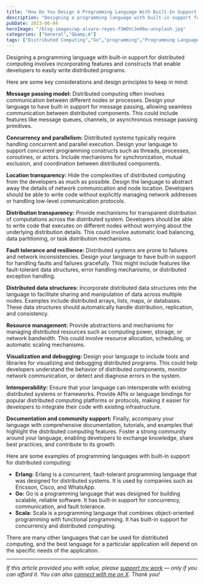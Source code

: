 ```yaml
---
title: "How Do You Design A Programming Language With Built-In Support For Distributed Computing?"
description: "Designing a programming language with built-in support for distributed computing involves incorporating features and constructs that enable developers to easily write distributed programs. Here are some key considerations and design principles to keep in mind: Message passing model: Distributed computing often involves communication between different nodes or processes. Design your language to have built-in support [&hellip;]"
pubDate: 2023-06-04
heroImage: "/blog-images/wp-alvaro-reyes-fSWOVc3e06w-unsplash.jpg"
categories: ["General","Q&amp;A"]
tags: ["Distributed Computing","Go","programming","Programming Languages","Scala","thedeveloperstory"]
---
```


Designing a programming language with built-in support for distributed computing involves incorporating features and constructs that enable developers to easily write distributed programs.

Here are some key considerations and design principles to keep in mind:

**Message passing model:** Distributed computing often involves communication between different nodes or processes. Design your language to have built-in support for message passing, allowing seamless communication between distributed components. This could include features like message queues, channels, or asynchronous message passing primitives.

**Concurrency and parallelism:** Distributed systems typically require handling concurrent and parallel execution. Design your language to support concurrent programming constructs such as threads, processes, coroutines, or actors. Include mechanisms for synchronization, mutual exclusion, and coordination between distributed components.

**Location transparency:** Hide the complexities of distributed computing from the developers as much as possible. Design the language to abstract away the details of network communication and node location. Developers should be able to write code without explicitly managing network addresses or handling low-level communication protocols.

**Distribution transparency:** Provide mechanisms for transparent distribution of computations across the distributed system. Developers should be able to write code that executes on different nodes without worrying about the underlying distribution details. This could involve automatic load balancing, data partitioning, or task distribution mechanisms.

**Fault tolerance and resilience:** Distributed systems are prone to failures and network inconsistencies. Design your language to have built-in support for handling faults and failures gracefully. This might include features like fault-tolerant data structures, error handling mechanisms, or distributed exception handling.

**Distributed data structures:** Incorporate distributed data structures into the language to facilitate sharing and manipulation of data across multiple nodes. Examples include distributed arrays, lists, maps, or databases. These data structures should automatically handle distribution, replication, and consistency.

**Resource management:** Provide abstractions and mechanisms for managing distributed resources such as computing power, storage, or network bandwidth. This could involve resource allocation, scheduling, or automatic scaling mechanisms.

**Visualization and debugging:** Design your language to include tools and libraries for visualizing and debugging distributed programs. This could help developers understand the behavior of distributed components, monitor network communication, or detect and diagnose errors in the system.

**Interoperability:** Ensure that your language can interoperate with existing distributed systems or frameworks. Provide APIs or language bindings for popular distributed computing platforms or protocols, making it easier for developers to integrate their code with existing infrastructure.

**Documentation and community support:** Finally, accompany your language with comprehensive documentation, tutorials, and examples that highlight the distributed computing features. Foster a strong community around your language, enabling developers to exchange knowledge, share best practices, and contribute to its growth.

Here are some examples of programming languages with built-in support for distributed computing:

*   **Erlang:** Erlang is a concurrent, fault-tolerant programming language that was designed for distributed systems. It is used by companies such as Ericsson, Cisco, and WhatsApp.
*   **Go:** Go is a programming language that was designed for building scalable, reliable software. It has built-in support for concurrency, communication, and fault tolerance.
*   **Scala:** Scala is a programming language that combines object-oriented programming with functional programming. It has built-in support for concurrency and distributed computing.

There are many other languages that can be used for distributed computing, and the best language for a particular application will depend on the specific needs of the application.

* * *

_If this article provided you with value, please [support my work](https://buymeacoffee.com/viveknaskar) — only if you can afford it. You can also [connect with me on X](https://x.com/vivek_naskar). Thank you!_